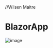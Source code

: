 //Wilsen Maitre
# BlazorApp
![image](https://user-images.githubusercontent.com/74432381/133707197-539c0870-e837-4df4-af3f-efa91764660c.png)

